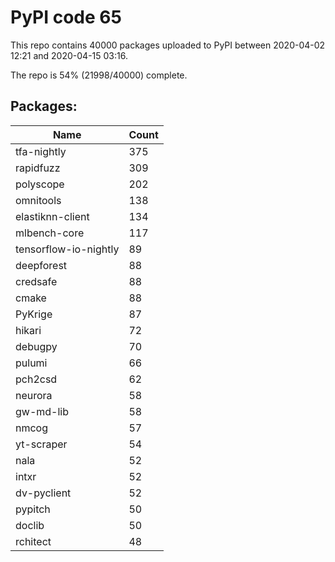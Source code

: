 # PyPI code 65

This repo contains 40000 packages uploaded to PyPI between 
2020-04-02 12:21 and 2020-04-15 03:16.

The repo is 54% (21998/40000) complete.

## Packages:

| Name  | Count |
| ----- | ----- |
| tfa-nightly | 375 |
| rapidfuzz | 309 |
| polyscope | 202 |
| omnitools | 138 |
| elastiknn-client | 134 |
| mlbench-core | 117 |
| tensorflow-io-nightly | 89 |
| deepforest | 88 |
| credsafe | 88 |
| cmake | 88 |
| PyKrige | 87 |
| hikari | 72 |
| debugpy | 70 |
| pulumi | 66 |
| pch2csd | 62 |
| neurora | 58 |
| gw-md-lib | 58 |
| nmcog | 57 |
| yt-scraper | 54 |
| nala | 52 |
| intxr | 52 |
| dv-pyclient | 52 |
| pypitch | 50 |
| doclib | 50 |
| rchitect | 48 |


